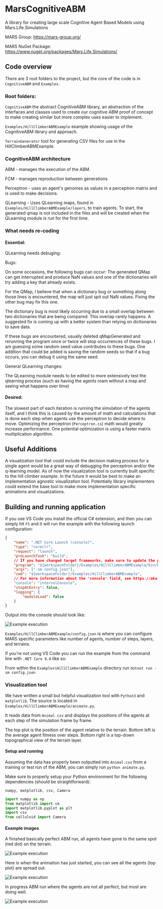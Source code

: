 # MarsCognitiveABM
A library for creating large scale Cognitive Agent Based Models using Mars.Life.Simulations

MARS Group:
https://mars-group.org/

MARS NuGet Package:
https://www.nuget.org/packages/Mars.Life.Simulations/

## Code overview

There are 3 root folders to the project, but the core of the code is in `CognitiveABM` and `Examples`.

### Root folders:

`CognitiveABM` the abstract CognitiveABM library, an abstraction of the interfaces and classes used to create our cognitive ABM proof of concept to make creating similar but more complex uses easier to implement.

`Examples/HillClimberABMExample` example showing usage of the CognitiveABM library and approach.

`TerrainGenerator` tool for generating CSV files for use in the HillClimberABMExample.

### CognitiveABM architecture

ABM - manages the execution of the ABM.

FCM - manages reproduction between generations

Perceptron - uses an agent's genomes as values in a perceptron matrix and is used to make decisions.

QLearning - Uses QLearning maps, found in `Examples/HillClimberABMExample/layers`, to train agents. To start, the generated qmap is not included in the files and will be created when the QLearning module is run for the first time.

### What needs re-coding

#### Essential:

QLearning needs debuging:

Bugs:

On some occasions, the following bugs can occur: The generated QMap can get interrupted and produce NaN values and one of the dictionaries will try adding a key that already exists.

For the QMap, I believe that when a dictionary bug or something along those lines is encountered, the map will just spit out NaN values. Fixing the other bug may fix this one.

The dictionary bug is most likely occurring due to a small overlap between two dictionaries that are being compared. This overlap rarely happens. A suggested fix is coming up with a better system than relying on dictionaries to save data.

If these bugs are encountered, usually deleted qMapGenerated and rerunning the program once or twice will stop occurrences of these bugs. I am guessing some random seed value contributes to these bugs. One addition that could be added is saving the random seeds so that if a bug occurs, you can debug it using the same seed.

General QLearning changes:

The QLearning module needs to be edited to more extensively test the qlearning process (such as having the agents roam without a map and seeing what happens over time)

#### Desired:

The slowest part of each iteration is running the simulation of the agents itself, and I think this is caused by the amount of math and calculations that is done each step when agents use the perceptron to decide where to move. Optimizing the perceptron (`Perceptron.cs`) math would greatly increase performance. One potential optimization is using a faster matrix multiplication algorithm.


## Useful Additions

A visualization tool that could include the decision making process for a single agent would be a great way of debugging the perceptron and/or the q-learning model. As of now the visualization tool is currently built specific to the hill climber example. In the future it would be best to make an implementation agnostic visualization tool. Potentially library implementers could extend the base tool to make more implementation specific animations and visualizations.

## Building and running application

If you use VS Code you install the official C# extension, and then you can simply hit `F5` and it will run the example with the following launch configuration:

```json
{
    "name": ".NET Core Launch (console)",
    "type": "coreclr",
    "request": "launch",
    "preLaunchTask": "build",
    // If you have changed target frameworks, make sure to update the program path.
    "program": "${workspaceFolder}/Examples/HillClimberABMExample/bin/Debug/netcoreapp2.1/HillClimberABMExample.dll",
    "args": ["-sm config.json"],
    "cwd": "${workspaceFolder}/Examples/HillClimberABMExample",
    // For more information about the 'console' field, see https://aka.ms/VSCode-CS-LaunchJson-Console
    "console": "internalConsole",
    "stopAtEntry": false,
    "logging": {
        "moduleLoad": false
    }
}
```

Output into the console should look like:

![Example execution](images\execution.png)

`Examples/HillClimberABMExample/config.json` is where you can configure MARS specific parameters like number of agents, number of steps, layers, and terrains.

If you're not using VS Code you can run the example from the command line with `.NET Core 6.0` like so:

From within the `Examples\HillClimberABMExample` directory run `dotnet run -sm config.json`

### Visualization tool

We have written a small but helpful visualization tool with `Python3` and `matplotlib`. The source is located in `Examples/HillClimberABMExample/animate.py`.

It reads data from `Animal.csv` and displays the positions of the agents at each step of the simulation frame by frame.

The top plot is the position of the agent relative to the terrain. Bottom left is the average agent fitness over steps. Bottom right is a top-down topographical view of the terrain layer.

#### Setup and running

Assuming the data has properly been outputted into `Animal.csv` from a training or test run of the ABM, you can simply run `python animate.py`.

Make sure to properly setup your Python environment for the following dependencies (should be straightforward):

`numpy, matplotlib, csv, Camera`

```python
import numpy as np
from matplotlib import cm
import matplotlib.pyplot as plt
import csv
from celluloid import Camera
```

#### Example images

A finished basically perfect ABM run, all agents have gone to the same spot (red dot) on the terrain.

![Example execution](images/animationResult.png)

Here is when the animation has just started, you can see all the agents (top plot) are spread out.

![Example execution](images/animationBegin.png)

In progress ABM run where the agents are not all perfect, but most are doing well.

![Example execution](images/animationProgress.png)
